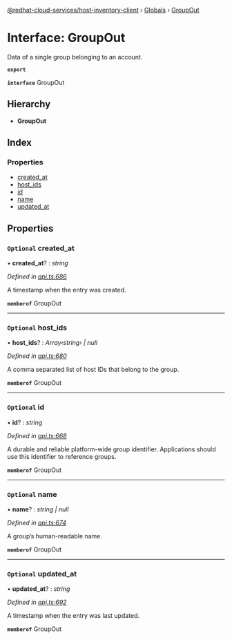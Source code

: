 [@redhat-cloud-services/host-inventory-client](../README.md) › [Globals](../globals.md) › [GroupOut](groupout.md)

# Interface: GroupOut

Data of a single group belonging to an account.

**`export`** 

**`interface`** GroupOut

## Hierarchy

* **GroupOut**

## Index

### Properties

* [created_at](groupout.md#optional-created_at)
* [host_ids](groupout.md#optional-host_ids)
* [id](groupout.md#optional-id)
* [name](groupout.md#optional-name)
* [updated_at](groupout.md#optional-updated_at)

## Properties

### `Optional` created_at

• **created_at**? : *string*

*Defined in [api.ts:686](https://github.com/RedHatInsights/javascript-clients/blob/master/packages/host-inventory/api.ts#L686)*

A timestamp when the entry was created.

**`memberof`** GroupOut

___

### `Optional` host_ids

• **host_ids**? : *Array‹string› | null*

*Defined in [api.ts:680](https://github.com/RedHatInsights/javascript-clients/blob/master/packages/host-inventory/api.ts#L680)*

A comma separated list of host IDs that belong to the group.

**`memberof`** GroupOut

___

### `Optional` id

• **id**? : *string*

*Defined in [api.ts:668](https://github.com/RedHatInsights/javascript-clients/blob/master/packages/host-inventory/api.ts#L668)*

A durable and reliable platform-wide group identifier. Applications should use this identifier to reference groups.

**`memberof`** GroupOut

___

### `Optional` name

• **name**? : *string | null*

*Defined in [api.ts:674](https://github.com/RedHatInsights/javascript-clients/blob/master/packages/host-inventory/api.ts#L674)*

A group’s human-readable name.

**`memberof`** GroupOut

___

### `Optional` updated_at

• **updated_at**? : *string*

*Defined in [api.ts:692](https://github.com/RedHatInsights/javascript-clients/blob/master/packages/host-inventory/api.ts#L692)*

A timestamp when the entry was last updated.

**`memberof`** GroupOut

